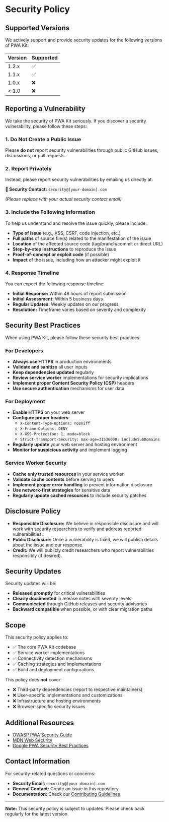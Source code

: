 # Security Policy

## Supported Versions

We actively support and provide security updates for the following versions of PWA Kit:

| Version | Supported          |
| ------- | ------------------ |
| 1.2.x   | :white_check_mark: |
| 1.1.x   | :white_check_mark: |
| 1.0.x   | :x:                |
| < 1.0   | :x:                |

## Reporting a Vulnerability

We take the security of PWA Kit seriously. If you discover a security vulnerability, please follow these steps:

### 1. **Do Not** Create a Public Issue

Please **do not** report security vulnerabilities through public GitHub issues, discussions, or pull requests.

### 2. Report Privately

Instead, please report security vulnerabilities by emailing us directly at:

**📧 Security Contact:** `security@[your-domain].com`

*(Please replace with your actual security contact email)*

### 3. Include the Following Information

To help us understand and resolve the issue quickly, please include:

- **Type of issue** (e.g., XSS, CSRF, code injection, etc.)
- **Full paths** of source file(s) related to the manifestation of the issue
- **Location** of the affected source code (tag/branch/commit or direct URL)
- **Step-by-step instructions** to reproduce the issue
- **Proof-of-concept or exploit code** (if possible)
- **Impact** of the issue, including how an attacker might exploit it

### 4. Response Timeline

You can expect the following response timeline:

- **Initial Response:** Within 48 hours of report submission
- **Initial Assessment:** Within 5 business days
- **Regular Updates:** Weekly updates on our progress
- **Resolution:** Timeframe varies based on severity and complexity

## Security Best Practices

When using PWA Kit, please follow these security best practices:

### For Developers

- **Always use HTTPS** in production environments
- **Validate and sanitize** all user inputs
- **Keep dependencies updated** regularly
- **Review service worker** implementations for security implications
- **Implement proper Content Security Policy (CSP)** headers
- **Use secure authentication** mechanisms for user data

### For Deployment

- **Enable HTTPS** on your web server
- **Configure proper headers**:
  - `X-Content-Type-Options: nosniff`
  - `X-Frame-Options: DENY`
  - `X-XSS-Protection: 1; mode=block`
  - `Strict-Transport-Security: max-age=31536000; includeSubDomains`
- **Regularly update** your web server and hosting environment
- **Monitor for suspicious activity** and implement logging

### Service Worker Security

- **Cache only trusted resources** in your service worker
- **Validate cache contents** before serving to users
- **Implement proper error handling** to prevent information disclosure
- **Use network-first strategies** for sensitive data
- **Regularly update cached resources** to include security patches

## Disclosure Policy

- **Responsible Disclosure:** We believe in responsible disclosure and will work with security researchers to verify and address reported vulnerabilities.
- **Public Disclosure:** Once a vulnerability is fixed, we will publish details about the issue and our response.
- **Credit:** We will publicly credit researchers who report vulnerabilities responsibly (if desired).

## Security Updates

Security updates will be:

- **Released promptly** for critical vulnerabilities
- **Clearly documented** in release notes with severity levels
- **Communicated** through GitHub releases and security advisories
- **Backward compatible** when possible, or with clear migration paths

## Scope

This security policy applies to:

- ✅ The core PWA Kit codebase
- ✅ Service worker implementations
- ✅ Connectivity detection mechanisms
- ✅ Caching strategies and implementations
- ✅ Build and deployment configurations

This policy does **not** cover:

- ❌ Third-party dependencies (report to respective maintainers)
- ❌ User-specific implementations and customizations
- ❌ Infrastructure and hosting environments
- ❌ Browser-specific security issues

## Additional Resources

- [OWASP PWA Security Guide](https://owasp.org/www-project-web-security-testing-guide/)
- [MDN Web Security](https://developer.mozilla.org/en-US/docs/Web/Security)
- [Google PWA Security Best Practices](https://web.dev/pwa-security/)

## Contact Information

For security-related questions or concerns:

- **Security Email:** `security@[your-domain].com`
- **General Contact:** Create an issue in this repository
- **Documentation:** Check our [Contributing Guidelines](CONTRIBUTING.md)

---

**Note:** This security policy is subject to updates. Please check back regularly for the latest version.
